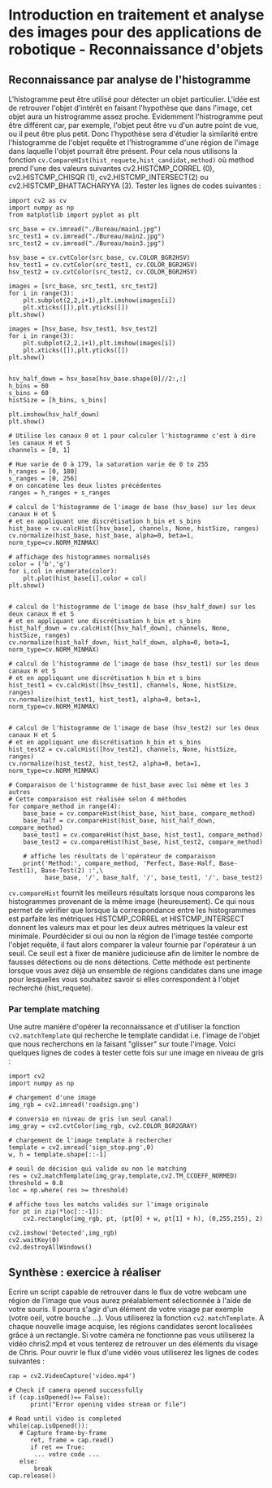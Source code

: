 # Introduction en traitement et analyse des images pour des applications de robotique - Reconnaissance d'objets

## Reconnaissance par analyse de l'histogramme

L'histogramme peut être utilisé pour détecter un objet particulier. L'idée est de retrouver l'objet d'intérêt en faisant l'hypothèse que dans l'image, cet objet aura un histrogramme assez proche. Evidemment l'histrogramme peut être différent car, par exemple, l'objet peut être vu d'un autre point de vue, ou il peut être plus petit. Donc l'hypothèse sera d'étudier la similarité entre l'histogramme de l'objet requête et l'histrogramme d'une région de l'image dans laquelle l'objet pourrait être présent. Pour cela nous utilisons la fonction ```cv.CompareHIst(hist_requete,hist_candidat,method)``` où method prend l'une des valeurs suivantes cv2.HISTCMP_CORREL (0), cv2.HISTCMP_CHISQR (1), cv2.HISTCMP_INTERSECT(2) ou cv2.HISTCMP_BHATTACHARYYA (3). Tester les lignes de codes suivantes :
```
import cv2 as cv
import numpy as np
from matplotlib import pyplot as plt

src_base = cv.imread("./Bureau/main1.jpg")
src_test1 = cv.imread("./Bureau/main2.jpg")
src_test2 = cv.imread("./Bureau/main3.jpg")

hsv_base = cv.cvtColor(src_base, cv.COLOR_BGR2HSV)
hsv_test1 = cv.cvtColor(src_test1, cv.COLOR_BGR2HSV)
hsv_test2 = cv.cvtColor(src_test2, cv.COLOR_BGR2HSV)

images = [src_base, src_test1, src_test2]
for i in range(3):
    plt.subplot(2,2,i+1),plt.imshow(images[i])
    plt.xticks([]),plt.yticks([])
plt.show()

images = [hsv_base, hsv_test1, hsv_test2]
for i in range(3):
    plt.subplot(2,2,i+1),plt.imshow(images[i])
    plt.xticks([]),plt.yticks([])
plt.show()


hsv_half_down = hsv_base[hsv_base.shape[0]//2:,:]
h_bins = 60
s_bins = 60
histSize = [h_bins, s_bins]

plt.imshow(hsv_half_down)
plt.show()

# Utilise les canaux 0 et 1 pour calculer l'histogramme c'est à dire les canaux H et S
channels = [0, 1]

# Hue varie de 0 à 179, la saturation varie de 0 to 255
h_ranges = [0, 180]
s_ranges = [0, 256]
# on concatène les deux listes précédentes
ranges = h_ranges + s_ranges

# calcul de l'histogramme de l'image de base (hsv_base) sur les deux canaux H et S
# et en appliquant une discrétisation h_bin et s_bins
hist_base = cv.calcHist([hsv_base], channels, None, histSize, ranges)
cv.normalize(hist_base, hist_base, alpha=0, beta=1, norm_type=cv.NORM_MINMAX)

# affichage des histogrammes normalisés
color = ('b','g')
for i,col in enumerate(color):
    plt.plot(hist_base[i],color = col)
plt.show()


# calcul de l'histogramme de l'image de base (hsv_half_down) sur les deux canaux H et S
# et en appliquant une discrétisation h_bin et s_bins
hist_half_down = cv.calcHist([hsv_half_down], channels, None, histSize, ranges)
cv.normalize(hist_half_down, hist_half_down, alpha=0, beta=1, norm_type=cv.NORM_MINMAX)

# calcul de l'histogramme de l'image de base (hsv_test1) sur les deux canaux H et S
# et en appliquant une discrétisation h_bin et s_bins
hist_test1 = cv.calcHist([hsv_test1], channels, None, histSize, ranges)
cv.normalize(hist_test1, hist_test1, alpha=0, beta=1, norm_type=cv.NORM_MINMAX)


# calcul de l'histogramme de l'image de base (hsv_test2) sur les deux canaux H et S
# et en appliquant une discrétisation h_bin et s_bins
hist_test2 = cv.calcHist([hsv_test2], channels, None, histSize, ranges)
cv.normalize(hist_test2, hist_test2, alpha=0, beta=1, norm_type=cv.NORM_MINMAX)

# Comparaison de l'histogramme de hist_base avec lui même et les 3 autres
# Cette comparaison est réalisée selon 4 méthodes 
for compare_method in range(4):
    base_base = cv.compareHist(hist_base, hist_base, compare_method)
    base_half = cv.compareHist(hist_base, hist_half_down, compare_method)
    base_test1 = cv.compareHist(hist_base, hist_test1, compare_method)
    base_test2 = cv.compareHist(hist_base, hist_test2, compare_method)
    
    # affiche les résultats de l'opérateur de comparaison
    print('Method:', compare_method, 'Perfect, Base-Half, Base-Test(1), Base-Test(2) :',\
          base_base, '/', base_half, '/', base_test1, '/', base_test2)
```

```cv.compareHist``` fournit les meilleurs résultats lorsque nous comparons les histogrammes provenant de la même image (heureusement). Ce qui nous permet de vérifier que lorsque la correspondance entre les histogrammes est parfaite les métriques HISTCMP_CORREL et HISTCMP_INTERSECT donnent les valeurs max et pour les deux autres métriques la valeur est minimale. Pourdécider si oui ou non la région de l'image testée comporte l'objet requête, il faut alors comparer la valeur fournie par l'opérateur à un seuil. Ce seuil est à fixer de manière judicieuse afin de limiter le nombre de fausses détections ou de nons détections.
Cette méthode est pertinente lorsque vous avez déjà un ensemble de régions candidates dans une image pour lesquelles vous souhaitez savoir si elles correspondent à l'objet recherché (hist_requete).

### Par template matching 
Une autre manière d'opérer la reconnaissance et d'utiliser la fonction ```cv2.matchTemplate``` qui recherche le template candidat i.e. l'image de l'objet que nous recherchons en la faisant "glisser" sur toute l'image. Voici quelques lignes de codes à tester cette fois sur une image en niveau de gris :

```
import cv2
import numpy as np

# chargement d'une image
img_rgb = cv2.imread('roadsign.png')

# conversio en niveau de gris (un seul canal)
img_gray = cv2.cvtColor(img_rgb, cv2.COLOR_BGR2GRAY)

# chargement de l'image template à rechercher
template = cv2.imread('sign_stop.png',0)
w, h = template.shape[::-1]

# seuil de décision qui valide ou non le matching
res = cv2.matchTemplate(img_gray,template,cv2.TM_CCOEFF_NORMED)
threshold = 0.8
loc = np.where( res >= threshold)

# affiche tous les matchs validés sur l'image originale
for pt in zip(*loc[::-1]):
    cv2.rectangle(img_rgb, pt, (pt[0] + w, pt[1] + h), (0,255,255), 2)
    
cv2.imshow('Detected',img_rgb)
cv2.waitKey(0)
cv2.destroyAllWindows()
```

## Synthèse : exercice à réaliser

Ecrire un script capable de retrouver dans le flux de votre webcam une région de l'image que vous aurez préalablement sélectionnée à l'aide de votre souris.
Il pourra s'agir d'un élément de votre visage par exemple (votre oeil, votre bouche ...).
Vous utiliserez la fonction ```cv2.matchTemplate```. A chaque nouvelle image acquise, les régions candidates seront localisées grâce à un rectangle.
Si votre caméra ne fonctionne pas vous utiliserez la vidéo chris2.mp4 et vous tenterez de retrouver un des éléments du visage de Chris.
Pour ouvrir le flux d'une vidéo vous utiliserez les lignes de codes suivantes :

```
cap = cv2.VideoCapture('video.mp4')

# Check if camera opened successfully
if (cap.isOpened()== False):
	  print("Error opening video stream or file")
   
# Read until video is completed
while(cap.isOpened()):
   # Capture frame-by-frame
	  ret, frame = cap.read()
	  if ret == True:
       ... votre code ...
   else:
       break
cap.release()
```
